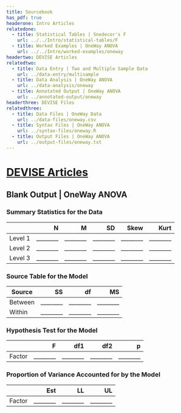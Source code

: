 ```yaml
---
title: Sourcebook
has_pdf: true
headerone: Intro Articles
relatedone:
  - title: Statistical Tables | Snedecor's F
    url: ../../Intro/statistical-tables/F
  - title: Worked Examples | OneWay ANOVA
    url: ../../Intro/worked-examples/oneway
headertwo: DEVISE Articles
relatedtwo:
  - title: Data Entry | Two and Multiple Sample Data
    url: ../data-entry/multisample
  - title: Data Analysis | OneWay ANOVA
    url: ../data-analysis/oneway
  - title: Annotated Output | OneWay ANOVA
    url: ../annotated-output/oneway
headerthree: DEVISE Files
relatedthree:
  - title: Data Files | OneWay Data
    url: ../data-files/oneway.csv
  - title: Syntax Files | OneWay ANOVA
    url: ../syntax-files/oneway.R
  - title: Output Files | OneWay ANOVA
    url: ../output-files/oneway.txt
---
```


# [DEVISE Articles](../index.md)

## Blank Output | OneWay ANOVA

### Summary Statistics for the Data

|         | N   | M   | SD  | Skew | Kurt |
|---------|----:|----:|----:|-----:|-----:|
| Level 1 | ________ | ________ | ________ | ________ | ________ |
| Level 2 | ________ | ________ | ________ | ________ | ________ |
| Level 3 | ________ | ________ | ________ | ________ | ________ |

### Source Table for the Model

| Source   | SS   | df  | MS  |
|----------|-----:|----:|----:|
| Between  | ________ | ________ | ________ |
| Within   | ________ | ________ | ________ |

### Hypothesis Test for the Model

|        | F   | df1 | df2 | p   |
|--------|----:|----:|----:|----:|
| Factor | ________ | ________ | ________ | ________ |

### Proportion of Variance Accounted for by the Model

|        | Est  | LL   | UL   |
|--------|-----:|-----:|-----:|
| Factor | ________ | ________ | ________ |
